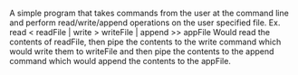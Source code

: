 A simple program that takes commands from the user at the command line and perform read/write/append operations on the user specified file.
Ex. read < readFile | write > writeFile | append >> appFile
Would read the contents of readFile, then pipe the contents to the write command which would write them to writeFile and then pipe the contents to the append command which would append the contents to the appFile.
